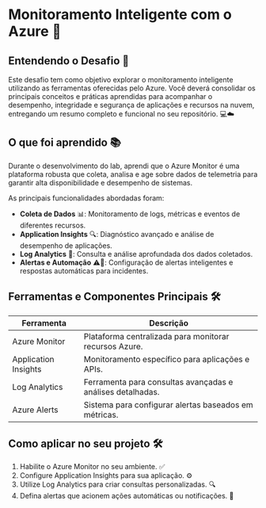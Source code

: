# Monitoramento Inteligente com o Azure 🚀

## Entendendo o Desafio 🎯

Este desafio tem como objetivo explorar o monitoramento inteligente utilizando as ferramentas oferecidas pelo Azure. Você deverá consolidar os principais conceitos e práticas aprendidas para acompanhar o desempenho, integridade e segurança de aplicações e recursos na nuvem, entregando um resumo completo e funcional no seu repositório. 💻☁️

## O que foi aprendido 📚

Durante o desenvolvimento do lab, aprendi que o Azure Monitor é uma plataforma robusta que coleta, analisa e age sobre dados de telemetria para garantir alta disponibilidade e desempenho de sistemas.

As principais funcionalidades abordadas foram:

- **Coleta de Dados** 📊: Monitoramento de logs, métricas e eventos de diferentes recursos.
- **Application Insights** 🔍: Diagnóstico avançado e análise de desempenho de aplicações.
- **Log Analytics** 🧩: Consulta e análise aprofundada dos dados coletados.
- **Alertas e Automação** ⚠️🤖: Configuração de alertas inteligentes e respostas automáticas para incidentes.

## Ferramentas e Componentes Principais 🛠️

| Ferramenta          | Descrição                                                |
|---------------------|----------------------------------------------------------|
| Azure Monitor       | Plataforma centralizada para monitorar recursos Azure.    |
| Application Insights | Monitoramento específico para aplicações e APIs.          |
| Log Analytics        | Ferramenta para consultas avançadas e análises detalhadas.|
| Azure Alerts         | Sistema para configurar alertas baseados em métricas.     |

## Como aplicar no seu projeto 🛠️

1. Habilite o Azure Monitor no seu ambiente. ✅
2. Configure Application Insights para sua aplicação. ⚙️
3. Utilize Log Analytics para criar consultas personalizadas. 🔍
4. Defina alertas que acionem ações automáticas ou notificações. 📲
